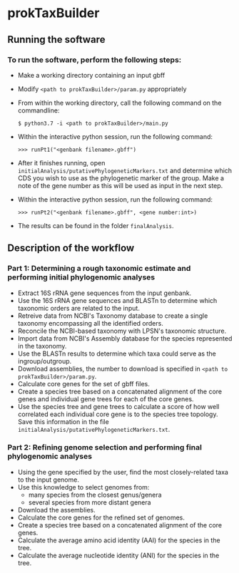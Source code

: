 # prokTaxBuilder

## Running the software
### To run the software, perform the following steps:
  * Make a working directory containing an input gbff
  * Modify ```<path to prokTaxBuilder>/param.py``` appropriately
  * From within the working directory, call the following command on the commandline:

        $ python3.7 -i <path to prokTaxBuilder>/main.py

  * Within the interactive python session, run the following command:

        >>> runPt1("<genbank filename>.gbff")

  * After it finishes running, open ```initialAnalysis/putativePhylogeneticMarkers.txt``` and determine which CDS you wish to use as the phylogenetic marker of the group. Make a note of the gene number as this will be used as input in the next step.
  * Within the interactive python session, run the following command:

        >>> runPt2("<genbank filename>.gbff", <gene number:int>)
  
  * The results can be found in the folder ```finalAnalysis```.

## Description of the workflow
### Part 1: Determining a rough taxonomic estimate and performing initial phylogenomic analyses
  * Extract 16S rRNA gene sequences from the input genbank.
  * Use the 16S rRNA gene sequences and BLASTn to determine which taxonomic orders are related to the input.
  * Retreive data from NCBI's Taxonomy database to create a single taxonomy encompassing all the identified orders.
  * Reconcile the NCBI-based taxonomy with LPSN's taxonomic structure.
  * Import data from NCBI's Assembly database for the species represented in the taxonomy.
  * Use the BLASTn results to determine which taxa could serve as the ingroup/outgroup.
  * Download assemblies, the number to download is specified in ```<path to prokTaxBuilder>/param.py```.
  * Calculate core genes for the set of gbff files.
  * Create a species tree based on a concatenated alignment of the core genes and individual gene trees for each of the core genes.
  * Use the species tree and gene trees to calculate a score of how well correlated each individual core gene is to the species tree topology. Save this information in the file ```initialAnalysis/putativePhylogeneticMarkers.txt```.

### Part 2: Refining genome selection and performing final phylogenomic analyses
  * Using the gene specified by the user, find the most closely-related taxa to the input genome.
  * Use this knowledge to select genomes from:
      * many species from the closest genus/genera
      * several species from more distant genera
  * Download the assemblies.
  * Calculate the core genes for the refined set of genomes.
  * Create a species tree based on a concatenated alignment of the core genes.
  * Calculate the average amino acid identity (AAI) for the species in the tree.
  * Calculate the average nucleotide identity (ANI) for the species in the tree.
